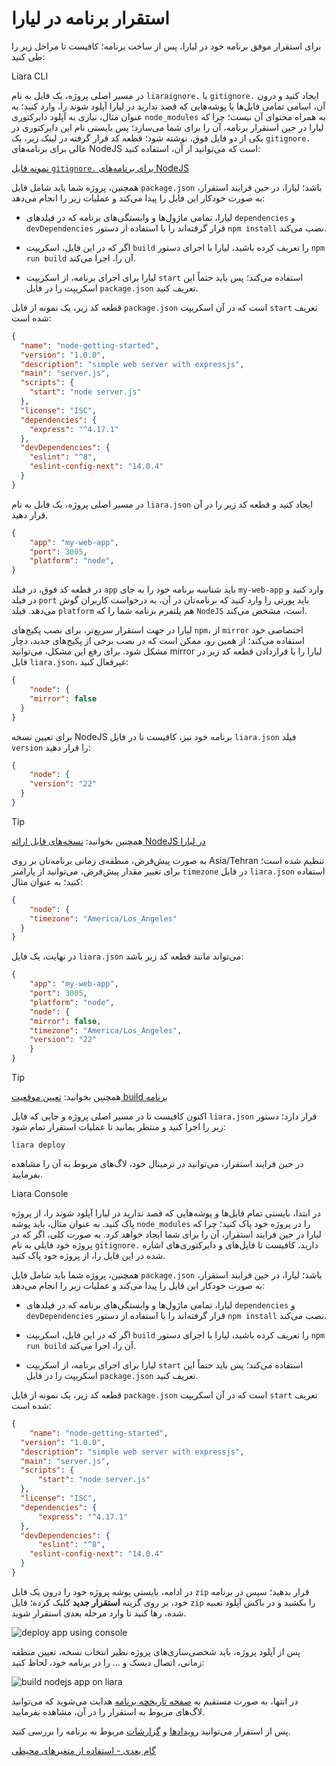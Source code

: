 # استقرار برنامه در لیارا

برای استقرار موفق برنامه خود در لیارا، پس از ساخت برنامه؛ کافیست تا مراحل زیر را طی کنید:

Liara CLI

در مسیر اصلی پروژه، یک فایل به نام `liaraignore.` یا `gitignore.` ایجاد کنید و درون آن، اسامی تمامی فایل‌ها یا پوشه‌هایی که قصد ندارید در لیارا آپلود شوند را، وارد کنید؛ به عنوان مثال، نیازی به آپلود دایرکتوری `node_modules` به همراه محتوای آن نیست؛ چرا که لیارا در حین استقرار برنامه، آن را برای شما می‌سازد؛ پس بایستی نام این دایرکتوری در یکی از دو فایل فوق، نوشته شود؛ قطعه کد قرار گرفته در لینک زیر، یک `gitignore.` عالی برای برنامه‌های NodeJS است که می‌توانید از آن، استفاده کنید:

[نمونه فایل `gitignore.` برای برنامه‌های NodeJS](https://github.com/liara-cloud/gitignore-templates/blob/master/nodejs/.gitignore)

همچنین، پروژه شما باید شامل فایل `package.json` باشد؛ لیارا، در حین فرایند استقرار، به صورت خودکار این فایل را پیدا می‌کند و عملیات زیر را انجام می‌دهد:

- لیارا، تمامی ماژول‌ها و وابستگی‌های برنامه که در فیلدهای `dependencies` و `devDependencies` قرار گرفته‌اند را با استفاده از دستور `npm install` نصب می‌کند.

- اگر که در این فایل، اسکریپت `build` را تعریف کرده باشید، لیارا با اجرای دستور `npm run build` آن را، اجرا می‌کند.

- لیارا برای اجرای برنامه، از اسکریپت `start` استفاده می‌کند؛ پس باید حتماً این اسکریپت را در فایل `package.json` تعریف کنید. 

قطعه کد زیر، یک نمونه از فایل `package.json` است که در آن اسکریپت `start` تعریف شده است:

```json
{
  "name": "node-getting-started",
  "version": "1.0.0",
  "description": "simple web server with expressjs",
  "main": "server.js",
  "scripts": {
    "start": "node server.js"
  },
  "license": "ISC",
  "dependencies": {
    "express": "^4.17.1"
  },
  "devDependencies": {
    "eslint": "^8",
    "eslint-config-next": "14.0.4"
  }
}
```
در مسیر اصلی پروژه، یک فایل به نام `liara.json` ایجاد کنید و قطعه کد زیر را در آن قرار دهید.

```json
{
    "app": "my-web-app", 
    "port": 3005,
    "platform": "node",
}
```

در قطعه کد فوق، در فیلد `app` باید شناسه برنامه خود را به جای `my-web-app` وارد کنید و در فیلد `port` باید پورتی را وارد کنید که برنامه‌تان در آن، به درخواست کاربران گوش می‌دهد. فیلد `platform` هم پلتفرم برنامه شما را که `NodeJS` است، مشخص می‌کند.

لیارا در جهت استقرار سریع‌تر،  برای نصب پکیج‌های `npm`، از `mirror` اختصاصی خود استفاده می‌کند؛ از همین رو، ممکن است که در نصب برخی از پکیج‌های جدید، دچار مشکل شود. برای رفع این مشکل، می‌توانید mirror لیارا را با قراردادن قطعه کد زیر در فایل `liara.json`، غیرفعال کنید:

```json
{
    "node": {
    "mirror": false
  }
}
```

برای تعیین نسخه NodeJS برنامه خود نیز، کافیست تا در فایل `liara.json` فیلد `version` را قرار دهید:

```json
{
    "node": {
    "version": "22"
  }
}
```

> [!TIP]
> همچنین بخوانید: [نسخه‌های قابل ارائه NodeJS در لیارا](./choose-version.md)

به صورت پیش‌فرض، منطقه‌ی زمانی برنامه‌تان بر روی Asia/Tehran تنظیم شده است؛ برای تغییر مقدار پیش‌فرض، می‌توانید از پارامتر `timezone` در فایل `liara.json` استفاده کنید؛ به عنوان مثال:

```json
{
    "node": {
    "timezone": "America/Los_Angeles"
  }
}
```
در نهایت، یک فایل `liara.json` می‌تواند مانند قطعه کد زیر باشد:

```json
{
    "app": "my-web-app", 
    "port": 3005,
    "platform": "node",
    "node": {
    "mirror": false,
    "timezone": "America/Los_Angeles",
    "version": "22"
    }
}
```

> [!TIP]
> همچنین بخوانید: [تعیین موقعیت build برنامه](../../../details/build-location.md)

اکنون کافیست تا در مسیر اصلی پروژه و جایی که فایل `liara.json` قرار دارد؛ دستور زیر را اجرا کنید و منتظر بمانید تا عملیات استقرار تمام شود:

```
liara deploy
```

در حین فرایند استقرار، می‌توانید در ترمینال خود، لاگ‌های مربوط به آن را مشاهده بفرمایید.

Liara Console

در ابتدا، بایستی تمام فایل‌ها و پوشه‌هایی که قصد ندارید در لیارا آپلود شوند را، از پروژه پاک کنید. به عنوان مثال، باید پوشه `node_modules` را در پروژه خود پاک کنید؛ چرا که لیارا در حین فرایند استقرار، آن را برای شما ایجاد خواهد کرد. به صورت کلی، اگر که در پروژه خود فایلی به نام `gitignore.` دارید، کافیست تا فایل‌های و دایرکتوری‌های اشاره شده در این فایل را، از پروژه خود پاک کنید.

همچنین، پروژه شما باید شامل فایل `package.json` باشد؛ لیارا، در حین فرایند استقرار، به صورت خودکار این فایل را پیدا می‌کند و عملیات زیر را انجام می‌دهد:

- لیارا، تمامی ماژول‌ها و وابستگی‌های برنامه که در فیلدهای `dependencies` و `devDependencies` قرار گرفته‌اند را با استفاده از دستور `npm install` نصب می‌کند.

- اگر که در این فایل، اسکریپت `build` را تعریف کرده باشید، لیارا با اجرای دستور `npm run build` آن را، اجرا می‌کند.

- لیارا برای اجرای برنامه، از اسکریپت `start` استفاده می‌کند؛ پس باید حتماً این اسکریپت را در فایل `package.json` تعریف کنید. 

قطعه کد زیر، یک نمونه از فایل `package.json` است که در آن اسکریپت `start` تعریف شده است:

```json
{
    "name": "node-getting-started",
  "version": "1.0.0",
  "description": "simple web server with expressjs",
  "main": "server.js",
  "scripts": {
      "start": "node server.js"
  },
  "license": "ISC",
  "dependencies": {
      "express": "^4.17.1"
  },
  "devDependencies": {
      "eslint": "^8",
    "eslint-config-next": "14.0.4"
  }
}
```

در ادامه، بایستی پوشه پروژه خود را درون یک فایل `zip` قرار بدهید؛ سپس در برنامه خود، بر روی گزینه **استقرار جدید** کلیک کرده؛ فایل `zip` را بکشید و در باکس آپلود تعبیه شده، رها کنید تا وارد مرحله بعدی استقرار شوید.

![deploy app using console](https://files.liara.ir/liara/docs/deploy-app-using-console.gif)

پس از آپلود پروژه، باید شخصی‌سازی‌های پروژه نظیر انتخاب نسخه، تعیین منطقه زمانی، اتصال دیسک و ... را در برنامه خود، لحاظ کنید:

![build nodejs app on liara](https://files.liara.ir/liara/docs/build-nodejs-app-on-liara.gif)

در انتها، به صورت مستقیم به [صفحه تاریخچه برنامه](../../../details/private-registery.md) هدایت می‌شوید که می‌توانید لاگ‌های مربوط به استقرار را در آن، مشاهده بفرمایید. 

پس از استقرار می‌توانید [رویدادها](../../../details/events.md) و [گزارشات](../../../details/observations/about.md) مربوط به برنامه را بررسی کنید.

[گام بعدی - استفاده از متغیرهای محیطی](./set-envs.md)